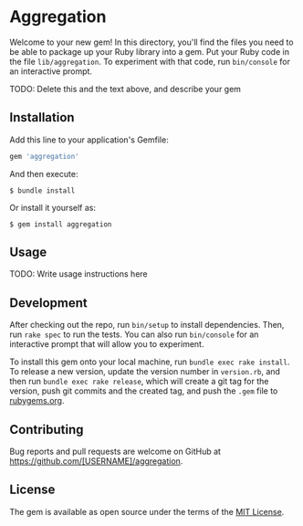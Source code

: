 # Aggregation

Welcome to your new gem! In this directory, you'll find the files you need to be able to package up your Ruby library into a gem. Put your Ruby code in the file `lib/aggregation`. To experiment with that code, run `bin/console` for an interactive prompt.

TODO: Delete this and the text above, and describe your gem

## Installation

Add this line to your application's Gemfile:

```ruby
gem 'aggregation'
```

And then execute:

    $ bundle install

Or install it yourself as:

    $ gem install aggregation

## Usage

TODO: Write usage instructions here

## Development

After checking out the repo, run `bin/setup` to install dependencies. Then, run `rake spec` to run the tests. You can also run `bin/console` for an interactive prompt that will allow you to experiment.

To install this gem onto your local machine, run `bundle exec rake install`. To release a new version, update the version number in `version.rb`, and then run `bundle exec rake release`, which will create a git tag for the version, push git commits and the created tag, and push the `.gem` file to [rubygems.org](https://rubygems.org).

## Contributing

Bug reports and pull requests are welcome on GitHub at https://github.com/[USERNAME]/aggregation.

## License

The gem is available as open source under the terms of the [MIT License](https://opensource.org/licenses/MIT).
